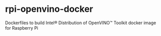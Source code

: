 # rpi-openvino-docker
Dockerfiles to build Intel® Distribution of OpenVINO™ Toolkit docker image for Raspberry Pi
